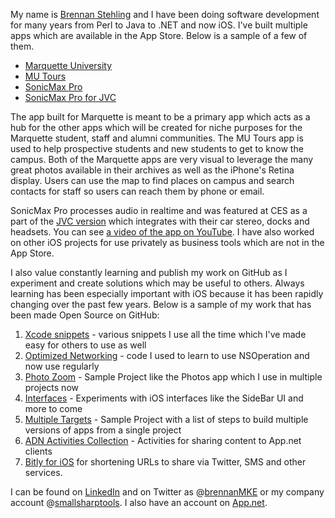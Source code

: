 My name is [Brennan Stehling](http://www.linkedin.com/in/smallsharptools/) and I have been doing software development for many years from Perl to Java to .NET and now iOS. I've built multiple apps which are available in the App Store. Below is a sample of a few of them.

* [Marquette University](https://itunes.apple.com/us/app/marquette-university/id530216413?mt=8) 
* [MU Tours](https://itunes.apple.com/us/app/mu-tours/id630099239?mt=8)
* [SonicMax Pro](https://itunes.apple.com/us/app/sonicmax-pro/id478366186?mt=8)
* [SonicMax Pro for JVC](https://itunes.apple.com/us/app/sonicmax-pro-for-jvc/id496329233?mt=8)

The app built for Marquette is meant to be a primary app which acts as a hub for the other apps which will be created for niche purposes for the Marquette student, staff and alumni communities. The MU Tours app is used to help prospective students and new students to get to know the campus. Both of the Marquette apps are very visual to leverage the many great photos available in their archives as well as the iPhone's Retina display. Users can use the map to find places on campus and search contacts for staff so users can reach them by phone or email.

SonicMax Pro processes audio in realtime and was featured at CES as a part of the [JVC version](http://sonicmax.jvc.com/) which  integrates with their car stereo, docks and headsets.  You can see [a video of the app on YouTube](http://www.youtube.com/watch?v=EQXp5PGolRg). I have also worked on other iOS projects for  use privately as business tools which are not in the App Store.

I also value constantly learning and publish my work on GitHub as I experiment and create solutions which may be useful to others. Always learning has been especially important with iOS because it has been rapidly changing over the past few years. Below is a sample of my work that has been made Open Source on GitHub:

1. [Xcode snippets](https://github.com/brennanMKE/Xcode4CodeSnippets) - various snippets I use all the time which I've made easy for others to use as well
2. [Optimized Networking](https://github.com/brennanMKE/OptimizedNetworking) - code I used to learn to use NSOperation and now use regularly
3. [Photo Zoom](https://github.com/brennanMKE/PhotoZoom) - Sample Project like the Photos app which I use in multiple projects now
4. [Interfaces](https://github.com/brennanMKE/Interfaces) - Experiments with iOS interfaces like the SideBar UI and more to come
5. [Multiple Targets](https://github.com/brennanMKE/MultipleTargets) - Sample Project with a list of steps to build multiple versions of apps from a single project
6. [ADN Activities Collection](https://github.com/brennanMKE/ADNActivityCollection) - Activities for sharing content to App.net clients
7. [Bitly for iOS](https://github.com/brennanMKE/BitlyForiOS) for shortening URLs to share via Twitter, SMS and other services.

I can be found on [LinkedIn](http://www.linkedin.com/in/smallsharptools/) and on Twitter as @[brennanMKE](https://twitter.com/brennanMKE) or my company account @[smallsharptools](https://twitter.com/smallsharptools). I also have an account on [App.net](https://alpha.app.net/smallsharptools).
